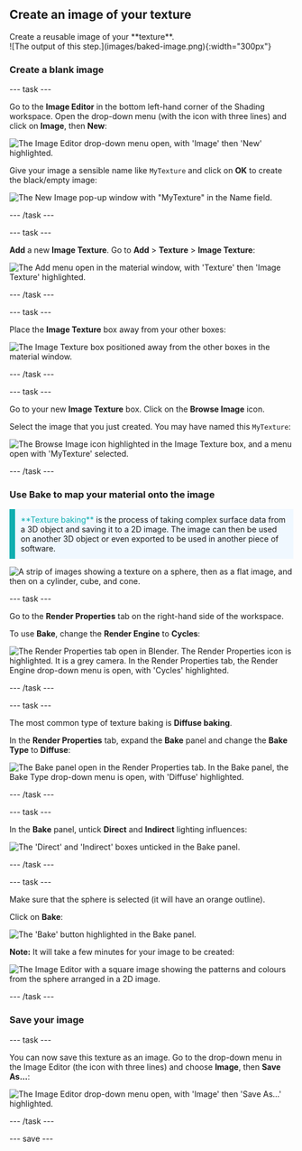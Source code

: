 ## Create an image of your texture

<div style="display: flex; flex-wrap: wrap">
<div style="flex-basis: 200px; flex-grow: 1; margin-right: 15px;">
Create a reusable image of your **texture**.
</div>
<div>
![The output of this step.](images/baked-image.png){:width="300px"}
</div>
</div>

### Create a blank image

--- task ---

Go to the **Image Editor** in the bottom left-hand corner of the Shading workspace. Open the drop-down menu (with the icon with three lines) and click on **Image**, then **New**:

![The Image Editor drop-down menu open, with 'Image' then 'New' highlighted.](images/image-viewer.png)

Give your image a sensible name like `MyTexture` and click on **OK** to create the black/empty image: 

![The New Image pop-up window with "MyTexture" in the Name field.](images/new-image.png)

--- /task ---

--- task ---

**Add** a new **Image Texture**. Go to **Add** > **Texture** > **Image Texture**:

![The Add menu open in the material window, with 'Texture' then 'Image Texture' highlighted.](images/image-texture.png)

--- /task ---

--- task ---

Place the **Image Texture** box away from your other boxes:

![The Image Texture box positioned away from the other boxes in the material window.](images/place-texture.png)

--- /task ---

--- task ---

Go to your new **Image Texture** box. Click on the **Browse Image** icon.

Select the image that you just created. You may have named this `MyTexture`:

![The Browse Image icon highlighted in the Image Texture box, and a menu open with 'MyTexture' selected.](images/add-mytexture.png)

--- /task ---

### Use Bake to map your material onto the image

<p style="border-left: solid; border-width:10px; border-color: #0faeb0; background-color: aliceblue; padding: 10px;">
<span style="color: #0faeb0">**Texture baking**</span> is the process of taking complex surface data from a 3D object and saving it to a 2D image. The image can then be used on another 3D object or even exported to be used in another piece of software.

![A strip of images showing a texture on a sphere, then as a flat image, and then on a cylinder, cube, and cone.](images/texture-baking.png)
</p>

--- task ---

Go to the **Render Properties** tab on the right-hand side of the workspace.

To use **Bake**, change the **Render Engine** to **Cycles**:

![The Render Properties tab open in Blender. The Render Properties icon is highlighted. It is a grey camera. In the Render Properties tab, the Render Engine drop-down menu is open, with 'Cycles' highlighted.](images/render-engine.png)

--- /task ---

--- task ---

The most common type of texture baking is **Diffuse baking**.

In the **Render Properties** tab, expand the **Bake** panel and change the **Bake Type** to **Diffuse**:

![The Bake panel open in the Render Properties tab. In the Bake panel, the Bake Type drop-down menu is open, with 'Diffuse' highlighted.](images/diffuse-bake.png)

--- /task ---

--- task ---

In the **Bake** panel, untick **Direct** and **Indirect** lighting influences:

![The 'Direct' and 'Indirect' boxes unticked in the Bake panel.](images/untick.png)

--- /task ---

--- task ---

Make sure that the sphere is selected (it will have an orange outline). 

Click on **Bake**:

![The 'Bake' button highlighted in the Bake panel.](images/bake.png)

**Note:** It will take a few minutes for your image to be created: 

![The Image Editor with a square image showing the patterns and colours from the sphere arranged in a 2D image.](images/baked-image.png)

--- /task ---

### Save your image

--- task ---

You can now save this texture as an image. Go to the drop-down menu in the Image Editor (the icon with three lines) and choose **Image**, then **Save As...**:

![The Image Editor drop-down menu open, with 'Image' then 'Save As...' highlighted.](images/save-texture.png)

--- /task ---

--- save ---
